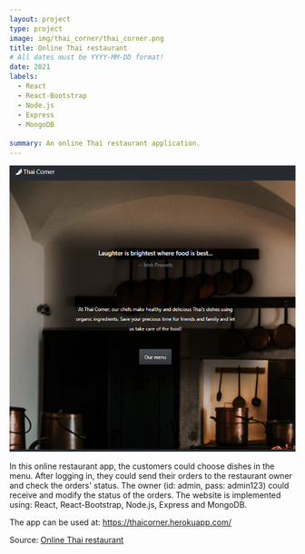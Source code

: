 ```yaml
---
layout: project
type: project
image: img/thai_corner/thai_corner.png
title: Online Thai restaurant
# All dates must be YYYY-MM-DD format!
date: 2021
labels:
  - React
  - React-Bootstrap
  - Node.js
  - Express
  - MongoDB

summary: An online Thai restaurant application.
---
```


<img class="img-fluid" src="../img/thai_corner/thai_corner.png">

In this online restaurant app, the customers could choose dishes in the menu. After logging in, they could send their orders to the restaurant owner and check the orders' status. The owner (id: admin, pass: admin123) could receive and modify the status of the orders. The website is implemented using: React, React-Bootstrap, Node.js, Express and MongoDB. 

The app can be used at: <https://thaicorner.herokuapp.com/>

Source: <a href="https://github.com/longm89/thai_restaurant">Online Thai restaurant </a>
